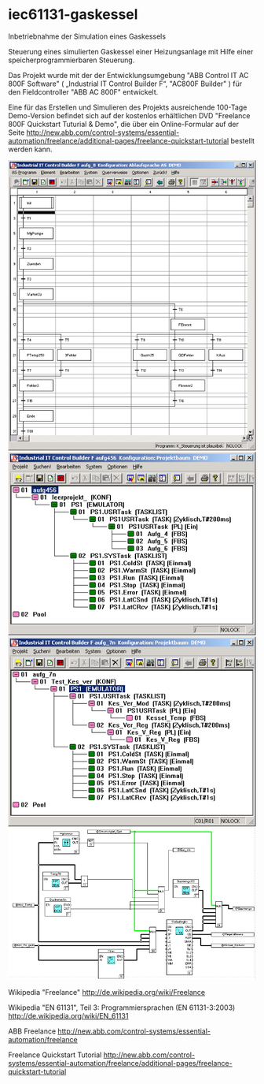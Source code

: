 # iec61131-gaskessel
Inbetriebnahme der Simulation eines Gaskessels

Steuerung eines simulierten Gaskessel einer Heizungsanlage mit Hilfe einer speicherprogrammierbaren Steuerung. 

Das Projekt wurde mit der der Entwicklungsumgebung  "ABB Control IT  AC 800F Software" ( „Industrial IT Control Builder F“, "AC800F Builder" ) für den Fieldcontroller "ABB AC 800F" entwickelt. 

Eine für das Erstellen und Simulieren des Projekts ausreichende 100-Tage Demo-Version befindet sich auf der kostenlos erhältlichen DVD "Freelance 800F Quickstart Tuturial & Demo", die über ein Online-Formular auf der Seite http://new.abb.com/control-systems/essential-automation/freelance/additional-pages/freelance-quickstart-tutorial
bestellt werden kann.

![Ablaufsteuerung 'K_Steuerung'](/doc/images/k_steuerung.png "Ablaufsteuerung 'K_Steuerung'") 
![Gesamtprojekt Gaskessel, Aufgabe 4,5,6](/doc/images/gesamtprojekt_aufg456.png "Gesamtprojekt Gaskessel, Aufgabe 4,5,6") ![Gesamtprojekt Gaskessel, Aufgabe 7](/doc/images/gesamtprojekt_aufg7.png "Gesamtprojekt Gaskessel, Aufgabe 7") ![Gesamtprojekt Gaskessel, Aufgabe 8](/doc/images/gesamtprojekt_aufg8n.png "Gesamtprojekt Gaskessel, Aufgabe 8")  

Wikipedia "Freelance"
http://de.wikipedia.org/wiki/Freelance

Wikipedia "EN 61131", Teil 3: Programmiersprachen (EN 61131-3:2003)
http://de.wikipedia.org/wiki/EN_61131

ABB Freelance
http://new.abb.com/control-systems/essential-automation/freelance

Freelance Quickstart Tutorial
http://new.abb.com/control-systems/essential-automation/freelance/additional-pages/freelance-quickstart-tutorial

